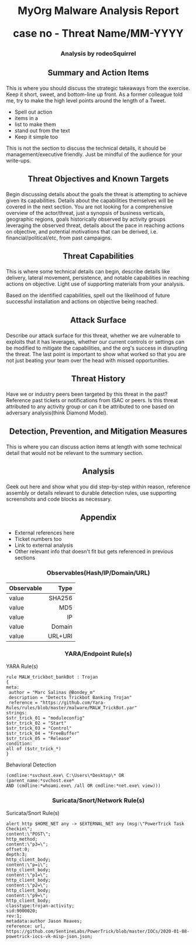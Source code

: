 [//]: # (My Malware Analysis Report - case - Threat/Month)
# <p align="center">MyOrg Malware Analysis Report</p><p align="center">case no - Threat Name/MM-YYYY</p>
### <p align="center">Analysis by rodeoSquirrel</p>


[//]: # (Based on https://zeltser.com/media/docs/rating-sheet-threat-reports-info.pdf)
## <p align="center"> **Summary and Action Items** </p>
[//]: # (What are the most important conclusions about the threat?)
This is where you should discuss the strategic takeaways from the exercise. Keep it short, sweet, and
bottom-line up front. As a former colleague told me, try to make the high level points around the length of
a Tweet.

* Spell out action
* items in a
* list to make them
* stand out from the text
* Keep it simple too

This is not the section to discuss the technical details, it should be management/executive friendly. Just be
mindful of the audience for your write-ups.

## <p align="center"> **Threat Objectives and Known Targets** </p>
[//]: # (What IT or data components is the threat intending to harm?)
[//]: # (Is the threat focused on specific geographies, industries, or other demographics?)
[//]: # (What business processes or human targets is the threat pursuing, if any?)
[//]: # (How motivated is the threat actor to achieve the objectives?)
Begin discussing details about the goals the threat is attempting to achieve given its capabilities. Details
about the capabilities themselves will be covered in the next section. You are not looking for a comprehensive
overview of the actor/threat, just a synopsis of business verticals, geographic regions, goals historically
observed by activity groups leveraging the observed threat, details about the pace in reaching actions on
objective, and potential motivations that can be derived, i.e. financial/political/etc, from past campaigns.

## <p align="center"> **Threat Capabilities** </p>
[//]: # (What are the threat’s propagation methods?)
[//]: # (What are the mechanics of the threat once it reaches the target?)
[//]: # (How capable is the threat at achieving the objectives?)
This is where some technical details can begin, describe details like delivery, lateral movement, persistence,
and notable capabilities in reaching actions on objective. Light use of supporting materials from your
analysis.

Based on the identified capabilities, spell out the likelihood of future successful installation and actions on
objective being reached.


## <p align="center"> **Attack Surface** </p>
[//]: # (How broad is our attack surface?)
[//]: # (How vulnerable are we to the threat’s methods?)
[//]: # (What mitigation measures do we have?)
[//]: # (How effective are our countermeasures?)
Describe our attack surface for this threat, whether we are vulnerable to exploits that it has leverages,
whether our current controls or settings can be modified to mitigate the capabilities, and the org's success
in disrupting the threat. The last point is important to show what worked so that you are not just beating
your team over the head with missed opportunities.

## <p align="center"> **Threat History** </p>
[//]: # (Have we had any incidents related to this or a similar threat?)
[//]: # (How does the threat affect other industry participants?)
[//]: # (Do we have any adversary group, tool name, or other attribution details?)
Have we or industry peers been targeted by this threat in the past? Reference past tickets or notifications
from ISAC or peers. Is this threat attributed to any activity group or can it be attributed to one based on
adversary analysis(think Diamond Model).

## <p align="center"> **Detection, Prevention, and Mitigation Measures** </p>
[//]: # (What steps can reduce the attack surface?)
[//]: # (What countermeasures can help us prevent, detect, and respond to the threat?)
[//]: # (What should we do next, if anything?)
This is where you can discuss action items at length with some technical detail that would not be relevant to
the summary section.

## <p align="center"> **Analysis** </p>
[//]: # (What tools and other resources helped with the analysis?)
[//]: # (What data and observations supported the conclusions?)
[//]: # (How certain are we that the analysis is accurate?)
[//]: # (Who participated in the analysis and its review?)
Geek out here and show what you did step-by-step within reason, reference assembly or details relevant to durable detection rules, use supporting screenshots and code blocks as necessary.

## <p align="center"> **Appendix** </p>
[//]: # (This is where you can list any tools used, acronyms, external references, etc at length that is useful but doesn't fit into the rest of the sections in full but should be available for quick reference)
* External references here
* Ticket numbers too
* Link to external analysis
* Other relevant info that doesn't fit but gets referenced in previous sections

### <p align="center"> Observables(Hash/IP/Domain/URL) </p>
[//]: # (Create a table and keep them sorted by type)

Observable | Type
:--- | ---:
value | SHA256
value | MD5
value | IP
value | Domain
value | URL+URI

### <p align="center"> YARA/Endpoint Rule(s) </p>
[//]: # (Use inline code blocks)
YARA Rule(s)
```
rule MALW_trickbot_bankBot : Trojan
{
meta:
 author = "Marc Salinas @Bondey_m"
 description = "Detects Trickbot Banking Trojan"
 reference = "https://github.com/Yara-Rules/rules/blob/master/malware/MALW_TrickBot.yar"
strings:
$str_trick_01 = "moduleconfig"
$str_trick_02 = "Start"
$str_trick_03 = "Control"
$str_trick_04 = "FreeBuffer"
$str_trick_05 = "Release"
condition:
all of ($str_trick_*)
}
```

[//]: # (Dridex Process Pattern from https://uncoder.io/)
Behavioral Detection
```
(cmdline:*svchost.exe\ C:\Users\*Desktop\* OR (parent_name:*svchost.exe*
AND (cmdline:*whoami.exe\ /all OR cmdline:*net.exe\ view)))
```

### <p align="center"> Suricata/Snort/Network Rule(s) </p>
[//]: # (Use inline code blocks)
Suricata/Snort Rule(s)
```
alert http $HOME_NET any -> $EXTERNAL_NET any (msg:\"PowerTrick Task Checkin\";
content:\"POST\";
http_method;
content:\"p3=\";
offset:0;
depth:3;
http_client_body;
content:\"p=i\";
http_client_body;
content:\"p1=\";
http_client_body;
content:\"p2=\";
http_client_body;
content:\"p9=\";
http_client_body;
classtype:trojan-activity;
sid:9000020;
rev:1;
metadata:author Jason Reaves;
reference: url, https://github.com/SentineLabs/PowerTrick/blob/master/IOCs/2020-01-08-powetrick-iocs-vk-misp-json.json;
```
